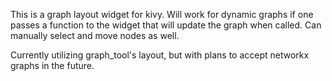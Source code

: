This is a graph layout widget for kivy.  Will work for dynamic graphs if one passes a function to
the widget that will update the graph when called.  Can manually select and move nodes as well.

Currently utilizing graph_tool's layout, but with plans to accept networkx graphs in the future.